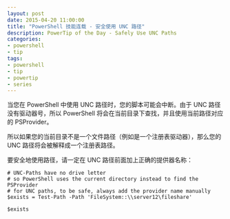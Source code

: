 ```yaml
---
layout: post
date: 2015-04-20 11:00:00
title: "PowerShell 技能连载 - 安全使用 UNC 路径"
description: PowerTip of the Day - Safely Use UNC Paths
categories:
- powershell
- tip
tags:
- powershell
- tip
- powertip
- series
---
```

当您在 PowerShell 中使用 UNC 路径时，您的脚本可能会中断。由于 UNC 路径没有驱动器号，所以 PowerShell 将会在当前目录下查找，并且使用当前路径对应的 PSProvider。

所以如果您的当前目录不是一个文件路径（例如是一个注册表驱动器），那么您的 UNC 路径将会被解释成一个注册表路径。

要安全地使用路径，请一定在 UNC 路径前面加上正确的提供器名称：

    # UNC-Paths have no drive letter
    # so PowerShell uses the current directory instead to find the PSProvider
    # for UNC paths, to be safe, always add the provider name manually
    $exists = Test-Path -Path 'FileSystem::\\server12\fileshare'

    $exists

<!--本文国际来源：[Safely Use UNC Paths](http://community.idera.com/powershell/powertips/b/tips/posts/safely-use-unc-paths)-->
